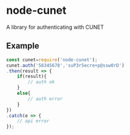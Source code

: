 # node-cunet
A library for authenticating with CUNET

Example
-------
```javascript
const cunet=require('node-cunet');
cunet.auth('58345678','suP3r5ecre+p@ssw0rD')
.then(result => {
    if(result){
        // auth ok
    }
    else{
        // auth error
    }
})
.catch(e => {
    // api error
});
```

